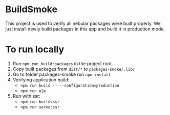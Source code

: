 # BuildSmoke

This project is used to verify all nebular packages were built properly.
We just install newly build packages in this app and build it in production mode.

# To run locally

1. Run `npm run build:packages` in the project root.
2. Copy built packages from `dist/*` to `packages-smoke/.lib/`
3. Go to folder packages-smoke run `npm install`
4. Verifying application build:
   - `npm run build -- --configuration=production`
   - `npm run e2e`
5. Run with ssr:
   - `npm run build:ssr`
   - `npm run serve:ssr`
